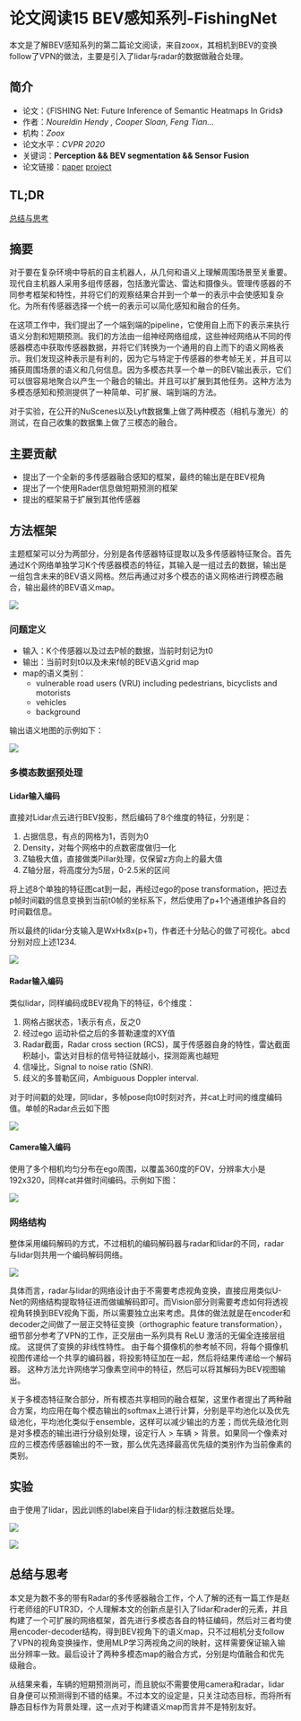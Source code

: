 # 论文阅读15 BEV感知系列-FishingNet



本文是了解BEV感知系列的第二篇论文阅读，来自zoox，其相机到BEV的变换follow了VPN的做法，主要是引入了lidar与radar的数据做融合处理。

<!--more-->


## 简介

-   论文：《FISHING Net: Future Inference of Semantic Heatmaps In Grids》
-   作者：_Noureldin Hendy , Cooper Sloan, Feng Tian..._
-   机构：_Zoox_
-   论文水平：_CVPR 2020_
-   关键词：**Perception && BEV segmentation && Sensor Fusion**
-   论文链接：[paper](https://arxiv.org/abs/2008.05711)  [project](https://nv-tlabs.github.io/lift-splat-shoot/)


## TL;DR

[总结与思考](#总结与思考)

## 摘要

对于要在复杂环境中导航的自主机器人，从几何和语义上理解周围场景至关重要。现代自主机器人采用多组传感器，包括激光雷达、雷达和摄像头。管理传感器的不同参考框架和特性，并将它们的观察结果合并到一个单一的表示中会使感知复杂化。为所有传感器选择一个统一的表示可以简化感知和融合的任务。

在这项工作中，我们提出了一个端到端的pipeline，它使用自上而下的表示来执行语义分割和短期预测。我们的方法由一组神经网络组成，这些神经网络从不同的传感器模态中获取传感器数据，并将它们转换为一个通用的自上而下的语义网格表示。我们发现这种表示是有利的，因为它与特定于传感器的参考帧无关，并且可以捕获周围场景的语义和几何信息。因为多模态共享一个单一的BEV输出表示，它们可以很容易地聚合以产生一个融合的输出。并且可以扩展到其他任务。这种方法为多模态感知和预测提供了一种简单、可扩展、端到端的方法。

对于实验，在公开的NuScenes以及Lyft数据集上做了两种模态（相机与激光）的测试，在自己收集的数据集上做了三模态的融合。


## 主要贡献

- 提出了一个全新的多传感器融合感知的框架，最终的输出是在BEV视角
- 提出了一个使用Rader信息做短期预测的框架
- 提出的框架易于扩展到其他传感器

## 方法框架

主题框架可以分为两部分，分别是各传感器特征提取以及多传感器特征聚合。首先通过K个网络单独学习K个传感器模态的特征，其输入是一组过去的数据，输出是一组包含未来的BEV语义网格。然后再通过对多个模态的语义网格进行跨模态融合，输出最终的BEV语义map。

![](https://pictures-1309138036.cos.ap-nanjing.myqcloud.com/img/20220420100836.png)

### 问题定义

- 输入：K个传感器以及过去P帧的数据，当前时刻记为t0
- 输出：当前时刻t0以及未来f帧的BEV语义grid map
- map的语义类别：
	- vulnerable road users (VRU) including pedestrians, bicyclists and motorists
	- vehicles
	- background

输出语义地图的示例如下：

![](https://pictures-1309138036.cos.ap-nanjing.myqcloud.com/img/20220420111059.png)

### 多模态数据预处理


#### Lidar输入编码

直接对Lidar点云进行BEV投影，然后编码了8个维度的特征，分别是：

1. 占据信息，有点的网格为1，否则为0
2. Density，对每个网格中的点数密度做归一化
3. Z轴极大值，直接做类Pillar处理，仅保留z方向上的最大值
4. Z轴分层，将高度分为5层，0-2.5米的区间

将上述8个单独的特征图cat到一起，再经过ego的pose transformation，把过去p帧时间戳的信息变换到当前t0帧的坐标系下，然后使用了p+1个通道维护各自的时间戳信息。

所以最终的lidar分支输入是WxHx8x(p+1)，作者还十分贴心的做了可视化。abcd分别对应上述1234.

![](https://pictures-1309138036.cos.ap-nanjing.myqcloud.com/img/20220420111032.png)


#### Radar输入编码

类似lidar，同样编码成BEV视角下的特征，6个维度：

1. 网格占据状态，1表示有点，反之0
2. 经过ego 运动补偿之后的多普勒速度的XY值
3. Radar截面，Radar cross section (RCS)，属于传感器自身的特性，雷达截面积越小，雷达对目标的信号特征就越小，探测距离也越短
4. 信噪比，Signal to noise ratio (SNR).
5. 歧义的多普勒区间，Ambiguous Doppler interval.

对于时间戳的处理，同lidar，多帧pose向t0时刻对齐，并cat上时间的维度编码值。单帧的Radar点云如下图

![](https://pictures-1309138036.cos.ap-nanjing.myqcloud.com/img/20220420111013.png)


#### Camera输入编码

使用了多个相机均匀分布在ego周围，以覆盖360度的FOV，分辨率大小是192x320，同样cat并做时间编码。示例如下图：

![](https://pictures-1309138036.cos.ap-nanjing.myqcloud.com/img/20220420110946.png)


### 网络结构

整体采用编码解码的方式，不过相机的编码解码器与radar和lidar的不同，radar与lidar则共用一个编码解码网络。

![](https://pictures-1309138036.cos.ap-nanjing.myqcloud.com/img/20220420111342.png)

具体而言，radar与lidar的网络设计由于不需要考虑视角变换，直接应用类似U-Net的网络结构提取特征进而做编解码即可。而Vision部分则需要考虑如何将透视视角转换到BEV视角下面，所以需要独立出来考虑。具体的做法就是在encoder和decoder之间做了一层正交特征变换（orthographic feature transformation），细节部分参考了VPN的工作，正交层由一系列具有 ReLU 激活的无偏全连接层组成。 这提供了变换的非线性特性。 由于每个摄像机的参考帧不同，将每个摄像机视图传递给一个共享的编码器，将投影特征加在一起，然后将结果传递给一个解码器。 这种方法允许网络学习像素空间中的特征，然后可以将其解码为BEV视图输出。

关于多模态特征聚合部分，所有模态共享相同的融合框架，这里作者提出了两种融合方案，均应用在每个模态输出的softmax上进行计算，分别是平均池化以及优先级池化，平均池化类似于ensemble，这样可以减少输出的方差；而优先级池化则是对多模态的输出进行分级别处理，设定行人 > 车辆 > 背景。如果同一个像素对应的三模态传感器输出的不一致，那么优先选择最高优先级的类别作为当前像素的类别。

## 实验

由于使用了lidar，因此训练的label来自于lidar的标注数据后处理。

![](https://pictures-1309138036.cos.ap-nanjing.myqcloud.com/img/20220420112628.png)


![](https://pictures-1309138036.cos.ap-nanjing.myqcloud.com/img/20220420112724.png)


## 总结与思考

本文是为数不多的带有Radar的多传感器融合工作，个人了解的还有一篇工作是赵行老师组的FUTR3D，个人理解本文的创新点是引入了lidar和rader的元素，并且构建了一个可扩展的网络框架，首先进行多模态各自的特征编码，然后对三者均使用encoder-decoder结构，得到BEV视角下的语义map，只不过相机分支follow了VPN的视角变换操作，使用MLP学习两视角之间的映射，这样需要保证输入输出分辨率一致。最后设计了两种多模态map的融合方式，分别是均值融合和优先级融合。

从结果来看，车辆的短期预测尚可，而且貌似不需要使用camera和radar，lidar自身便可以预测得到不错的结果。不过本文的设定是，只关注动态目标，而将所有静态目标作为背景处理，这一点对于构建语义map而言并不是特别友好。

